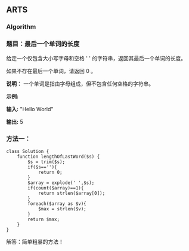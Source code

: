## ARTS

### Algorithm

### 题目：最后一个单词的长度

给定一个仅包含大小写字母和空格 ' ' 的字符串，返回其最后一个单词的长度。

如果不存在最后一个单词，请返回 0 。

**说明：** 一个单词是指由字母组成，但不包含任何空格的字符串。

**示例:**

**输入:**  "Hello World"

**输出:** 5

### 方法一：
```
class Solution {
    function lengthOfLastWord($s) {
        $s = trim($s);
        if($s==''){
            return 0;
        }
        $array = explode(' ',$s);
        if(count($array)==1){
            return strlen($array[0]);
        }
        foreach($array as $v){
            $max = strlen($v);
        }
        return $max;
    }
}
```

解答：简单粗暴的方法！

